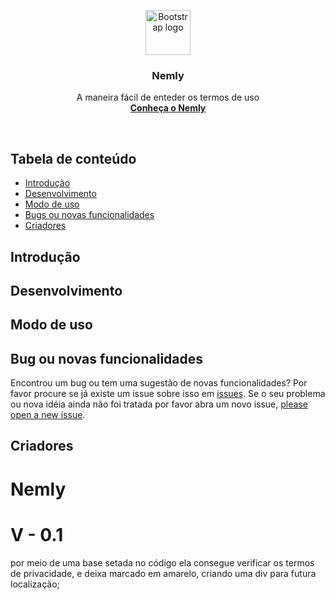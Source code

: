 <p align="center">
  <a href="https://wwww.idwall.co/">
    <img src="https://idwall.co/img/favicon/ms-icon-144x144.png" alt="Bootstrap logo" width=72 height=72>
  </a>

  <h3 align="center">Nemly</h3>

  <p align="center">
    A maneira fácil de enteder os termos de uso
    <br>
    <a href="https://www.idwall.co"><strong>Conheça o Nemly</strong></a>
    <br>
  </p>
</p>

<br>


## Tabela de conteúdo

- [Introdução](#introducao)
- [Desenvolvimento](#desenvolvimento)
- [Modo de uso](#modo_de_uso)
- [Bugs ou novas funcionalidades](#bugs_ou_novas_funcionalidades)
- [Criadores](#criadores)

## Introdução



## Desenvolvimento



## Modo de uso

## Bug ou novas funcionalidades
Encontrou um bug ou tem uma sugestão de novas funcionalidades? Por favor procure se já existe um issue sobre isso em [issues](https://github.com/idwall/Nemly/issues). Se o seu problema ou nova idéia ainda não foi tratada por favor abra um novo issue, [please open a new issue](https://github.com/idwall/Nemly/issues/new).


## Criadores

# Nemly
# V - 0.1
por meio de uma base setada no código ela consegue verificar os termos de privacidade,
e deixa marcado em amarelo, criando uma div para futura localização;
